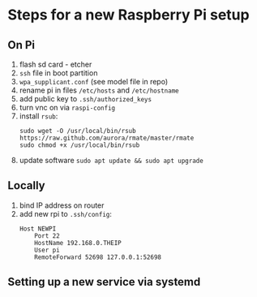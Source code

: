 # Steps for a new Raspberry Pi setup

## On Pi
1. flash sd card - etcher
2. `ssh` file in boot partition
3. `wpa_supplicant.conf` (see model file in repo)
4. rename pi in files `/etc/hosts` and `/etc/hostname`
5. add public key to `.ssh/authorized_keys`
6. turn vnc on via `raspi-config`
7. install `rsub`:
	```
	sudo wget -O /usr/local/bin/rsub https://raw.github.com/aurora/rmate/master/rmate
	sudo chmod +x /usr/local/bin/rsub
	```
8. update software `sudo apt update && sudo apt upgrade`

## Locally
1. bind IP address on router
2. add new rpi to `.ssh/config`:
	```
	Host NEWPI
        Port 22
        HostName 192.168.0.THEIP
        User pi
        RemoteForward 52698 127.0.0.1:52698
    ```

## Setting up a new service via systemd
